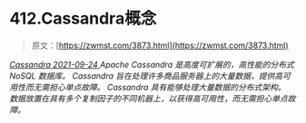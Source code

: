 <!--yml
category: 未分类
date: 0001-01-01 00:00:00
-->

# 412.Cassandra概念

> 原文：[https://zwmst.com/3873.html](https://zwmst.com/3873.html)

   [ *Cassandra* ](https://zwmst.com/cassandra)*[ <time datetime="2021-09-24T14:10:04+08:00"> 2021-09-24 </time> ](https://zwmst.com/3873.html)  Apache Cassandra 是高度可扩展的，高性能的分布式 NoSQL 数据库。 Cassandra 旨在处理许多商品服务器上的大量数据，提供高可用性而无需担心单点故障。
Cassandra 具有能够处理大量数据的分布式架构。 数据放置在具有多个复制因子的不同机器上，以获得高可用性，而无需担心单点故障。*